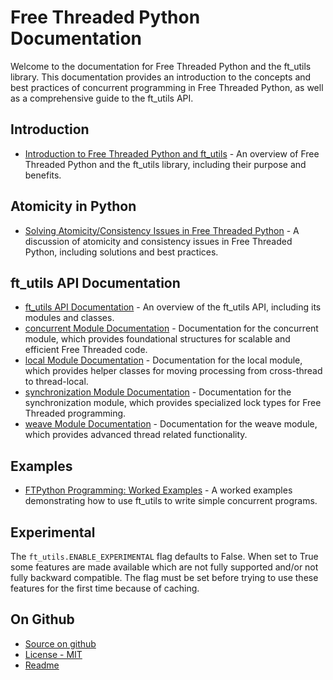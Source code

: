 # Free Threaded Python Documentation

Welcome to the documentation for Free Threaded Python and the ft_utils library. This documentation provides an introduction to the concepts and best practices of concurrent programming in Free Threaded Python, as well as a comprehensive guide to the ft_utils API.

## Introduction

* [Introduction to Free Threaded Python and ft_utils](introduction.md) - An overview of Free Threaded Python and the ft_utils library, including their purpose and benefits.

## Atomicity in Python

* [Solving Atomicity/Consistency Issues in Free Threaded Python](atomicity_in_Python.md) - A discussion of atomicity and consistency issues in Free Threaded Python, including solutions and best practices.

## ft_utils API Documentation

* [ft_utils API Documentation](ft_utils_api.md) - An overview of the ft_utils API, including its modules and classes.
* [concurrent Module Documentation](concurrent_api.md) - Documentation for the concurrent module, which provides foundational structures for scalable and efficient Free Threaded code.
* [local Module Documentation](local_api.md) - Documentation for the local module, which provides helper classes for moving processing from cross-thread to thread-local.
* [synchronization Module Documentation](synchronization_api.md) - Documentation for the synchronization module, which provides specialized lock types for Free Threaded programming.
* [weave Module Documentation](weave_api.md) - Documentation for the weave module, which provides advanced thread related functionality.

## Examples

* [FTPython Programming: Worked Examples](ft_worked_examples.md) - A worked examples demonstrating how to use ft_utils to write simple concurrent programs.

## Experimental

The `ft_utils.ENABLE_EXPERIMENTAL` flag defaults to False. When set to True some features are made available which are not fully supported and/or not fully backward compatible. The flag must be set before trying to use these features for the first time because of caching.

## On Github

* [Source on github](https://github.com/facebookincubator/ft_utils)
* [License - MIT](https://github.com/facebookincubator/ft_utils/blob/main/LICENSE)
* [Readme](https://github.com/facebookincubator/ft_utils/blob/main/README.md)
